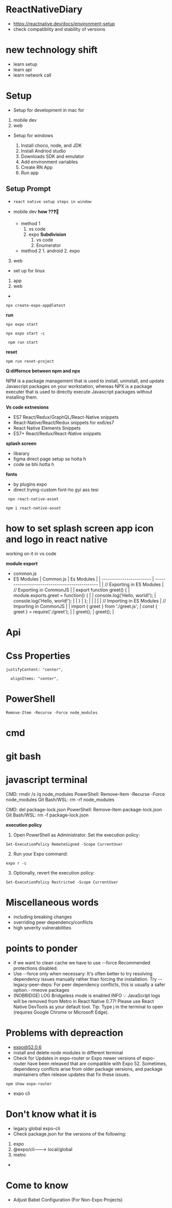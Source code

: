 # ReactNativeDiary
- https://reactnative.dev/docs/environment-setup
- check compatiblity and stability of versions

# new technology shift
- learn setup
- learn api
- learn network call

# Setup
- Setup for development in mac for 
1. mobile dev
2. web
- Setup for windows

  1. Install choco, node, and JDK
  2. Install Andriod studio
  3. Downloads SDK and emulator
  4. Add environment variables
  5. Create RN App
  6. Run app
 
## Setup Prompt
- ```
  react native setup steps in window
  ```

 - mobile dev
   **how ??❓🤔**
     - method 1 
       1. vs code
       2. expo
       **Subdivision**
           1. vs code
           2. Enumerator  
      - method 2
       1. android
       2. expo
     
3. web
- set up for linux
1. app
2. web
- 


```
npx create-expo-app@latest
```

**run**

```
npx expo start
```
```
npx expo start -c
```

```
 npm run start
```

**reset**
```
npm run reset-project
```

**Q:differnce between npm and npx**


 NPM is a package management that is used to install, uninstall, and update Javascript packages on your workstation, whereas NPX is a package executer that is used to directly execute Javascript packages without installing them.


**Vs code extnesions**
- ES7 React/Redux/GraphQL/React-Native snippets
- React-Native/React/Redux snippets for es6/es7
- React Native Elements Snippets
- ES7+ React/Redux/React-Native snippets


**splash screen**
- libarary
- figma direct page setup se hotta h
- code se bhi hotta h

**fonts**
- by plugins expo
- direct trying-custom font-ho gyi ass tesi
  
```
 npx react-native-asset
```

```
npm i react-native-asset
```

# how to set splash screen app icon and logo in react native
working on it in vs code

**module export**
- common.js
- ES Modules
    |         Common.js                      |             Es Modules                         |
    | ------------------------               | ---------------------------------------------- |
    |  // Exporting in ES Modules            |    // Exporting in CommonJS                    |
    |     export function greet() {          |     module.exports.greet = function() {        |
    |    console.log('Hello, world!');       |        console.log('Hello, world!');           |
    |    }                                   |              };                                |
    |                                        |                                                |
    |   // Importing in ES Modules           |    // Importing in CommonJS                    |
    |  import { greet } from './greet.js';   |      const { greet } = require('./greet');     |
    |     greet();                           |       greet();                                 |
 
# Api


# Css Properties

``` flex: 1,
justifyContent: "center",
```

```
  alignItems: "center",
```

# PowerShell
```
Remove-Item -Recurse -Force node_modules
```
# cmd

# git bash

# javascript terminal

CMD: rmdir /s /q node_modules
PowerShell: Remove-Item -Recurse -Force node_modules
Git Bash/WSL: rm -rf node_modules


CMD: del package-lock.json
PowerShell: Remove-Item package-lock.json
Git Bash/WSL: rm -f package-lock.json

**execution policy**
1. Open PowerShell as Administrator.
Set the execution policy:
```
Set-ExecutionPolicy RemoteSigned -Scope CurrentUser
```

2. Run your Expo command:

```
expo r -c
```

3. Optionally, revert the execution policy:
```
Set-ExecutionPolicy Restricted -Scope CurrentUser
```

# Miscellaneous words
- including breaking changes
- overriding peer dependency/conflicts
-  high severity vulnerabilities

# points to ponder 
- if we want to clean cache we have to  use --force Recommended protections disabled.
- Use --force only when necessary: It's often better to try resolving dependency issues manually rather than forcing the installation.
  Try --legacy-peer-deps: For peer dependency conflicts, this is usually a safer option.- rmeove packages
-  (NOBRIDGE) LOG  Bridgeless mode is enabled
 INFO 
 💡 JavaScript logs will be removed from Metro in React Native 0.77! Please use React Native DevTools as your default tool. Tip: Type j in the terminal to open (requires Google Chrome or Microsoft Edge).

# Problems with depreaction
- expo@52.0.6
- install and delete node modules in different terminal
- Check for Updates in expo-router or Expo
newer versions of expo-router have been released that are compatible with Expo 52. Sometimes, dependency conflicts arise from older package versions, and package maintainers often release updates that fix these issues.
```
npm show expo-router
```
- expo cli

# Don't know what it is 
- legacy global expo-cli
- Check package.json for the versions of the following:
1. expo
2. @expo/cli---> local/global
3. metro

- 

# Come to know 
- Adjust Babel Configuration (For Non-Expo Projects)

